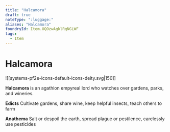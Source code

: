 ```yaml
---
title: "Halcamora"
draft: true
noteType: ":luggage:"
aliases: "Halcamora"
foundryId: Item.UQOzwAgklRqNGLWF
tags:
  - Item
---
```


# Halcamora
![[systems-pf2e-icons-default-icons-deity.svg|150]]

**Halcamora** is an agathion empyreal lord who watches over gardens, parks, and wineries.

**Edicts** Cultivate gardens, share wine, keep helpful insects, teach others to farm

**Anathema** Salt or despoil the earth, spread plague or pestilence, carelessly use pesticides

